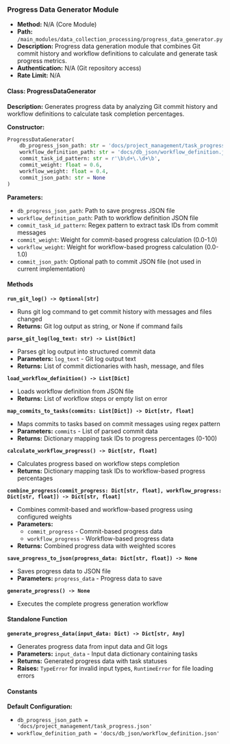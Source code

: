 ### Progress Data Generator Module

- **Method:** N/A (Core Module)
- **Path:** `/main_modules/data_collection_processing/progress_data_generator.py`
- **Description:** Progress data generation module that combines Git commit history and workflow definitions to calculate and generate task progress metrics.
- **Authentication:** N/A (Git repository access)
- **Rate Limit:** N/A

#### Class: ProgressDataGenerator

**Description:** Generates progress data by analyzing Git commit history and workflow definitions to calculate task completion percentages.

**Constructor:**
```python
ProgressDataGenerator(
    db_progress_json_path: str = 'docs/project_management/task_progress.json',
    workflow_definition_path: str = 'docs/db_json/workflow_definition.json',
    commit_task_id_pattern: str = r'\b\d+\.\d+\b',
    commit_weight: float = 0.6,
    workflow_weight: float = 0.4,
    commit_json_path: str = None
)
```

**Parameters:**
- `db_progress_json_path`: Path to save progress JSON file
- `workflow_definition_path`: Path to workflow definition JSON file
- `commit_task_id_pattern`: Regex pattern to extract task IDs from commit messages
- `commit_weight`: Weight for commit-based progress calculation (0.0-1.0)
- `workflow_weight`: Weight for workflow-based progress calculation (0.0-1.0)
- `commit_json_path`: Optional path to commit JSON file (not used in current implementation)

#### Methods

**`run_git_log() -> Optional[str]`**
- Runs git log command to get commit history with messages and files changed
- **Returns:** Git log output as string, or None if command fails

**`parse_git_log(log_text: str) -> List[Dict]`**
- Parses git log output into structured commit data
- **Parameters:** `log_text` - Git log output text
- **Returns:** List of commit dictionaries with hash, message, and files

**`load_workflow_definition() -> List[Dict]`**
- Loads workflow definition from JSON file
- **Returns:** List of workflow steps or empty list on error

**`map_commits_to_tasks(commits: List[Dict]) -> Dict[str, float]`**
- Maps commits to tasks based on commit messages using regex pattern
- **Parameters:** `commits` - List of parsed commit data
- **Returns:** Dictionary mapping task IDs to progress percentages (0-100)

**`calculate_workflow_progress() -> Dict[str, float]`**
- Calculates progress based on workflow steps completion
- **Returns:** Dictionary mapping task IDs to workflow-based progress percentages

**`combine_progress(commit_progress: Dict[str, float], workflow_progress: Dict[str, float]) -> Dict[str, float]`**
- Combines commit-based and workflow-based progress using configured weights
- **Parameters:**
  - `commit_progress` - Commit-based progress data
  - `workflow_progress` - Workflow-based progress data
- **Returns:** Combined progress data with weighted scores

**`save_progress_to_json(progress_data: Dict[str, float]) -> None`**
- Saves progress data to JSON file
- **Parameters:** `progress_data` - Progress data to save

**`generate_progress() -> None`**
- Executes the complete progress generation workflow

#### Standalone Function

**`generate_progress_data(input_data: Dict) -> Dict[str, Any]`**
- Generates progress data from input data and Git logs
- **Parameters:** `input_data` - Input data dictionary containing tasks
- **Returns:** Generated progress data with task statuses
- **Raises:** `TypeError` for invalid input types, `RuntimeError` for file loading errors

#### Constants

**Default Configuration:**
- `db_progress_json_path = 'docs/project_management/task_progress.json'`
- `workflow_definition_path = 'docs/db_json/workflow_definition.json'`
